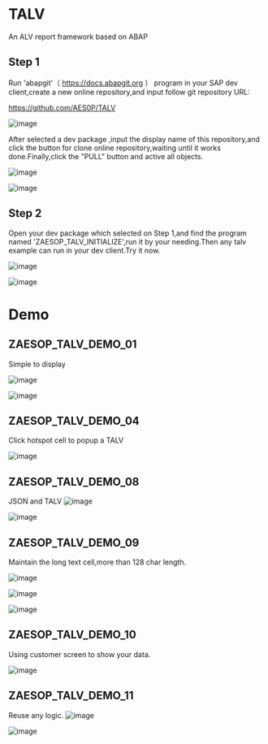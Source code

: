 # TALV
An ALV report framework based on ABAP 

## Step 1
Run 'abapgit'（ https://docs.abapgit.org ） program in your SAP dev client,create a new online repository,and input follow git repository URL:

https://github.com/AES0P/TALV

![image](https://user-images.githubusercontent.com/17779655/126595504-64bb8772-f076-477f-9f9d-e13603b0e08f.png)

After selected a dev package ,input the display name of this repository,and click the button for clone online repository,waiting until it works done.Finally,click the "PULL" button and active all objects.

![image](https://user-images.githubusercontent.com/17779655/126595610-03fd44df-391c-41d1-b553-527be3153e90.png)

![image](https://user-images.githubusercontent.com/17779655/126595791-b0d5177d-9202-4d63-b747-29946c9b2cd7.png)


## Step 2
Open your dev package which selected on Step 1,and find the program named 'ZAESOP_TALV_INITIALIZE',run it by your needing.Then any talv example can run in your dev client.Try it now.

![image](https://user-images.githubusercontent.com/17779655/126595901-ad253139-3c79-488b-9202-a40adbaec1f7.png)

![image](https://user-images.githubusercontent.com/17779655/126595875-8190493a-517f-4ffa-924c-ee8ac945be99.png)

# Demo
## ZAESOP_TALV_DEMO_01
Simple to display

![image](https://user-images.githubusercontent.com/17779655/126596308-0466189f-ceb2-47ea-8bda-a39e7ac7f887.png)

![image](https://user-images.githubusercontent.com/17779655/126596395-c6371108-e9e4-4fe7-abc2-cda210353f37.png)


## ZAESOP_TALV_DEMO_04
Click hotspot cell to popup a TALV

![image](https://user-images.githubusercontent.com/17779655/126596508-d2eee2a2-df60-4bef-8a1e-7763a0202c62.png)


## ZAESOP_TALV_DEMO_08
JSON and TALV
![image](https://user-images.githubusercontent.com/17779655/126596704-adb78dd1-fff9-497a-9586-edc8e1cad7c8.png)

![image](https://user-images.githubusercontent.com/17779655/126596761-dc3b651e-b1f9-4c43-870e-04480a9d0d9f.png)

## ZAESOP_TALV_DEMO_09
Maintain the long text cell,more than 128 char length.

![image](https://user-images.githubusercontent.com/17779655/126597268-5642b004-70ec-4a71-8921-72c524de31b5.png)

![image](https://user-images.githubusercontent.com/17779655/126597304-273bc918-d39a-4179-b556-3711d472976d.png)

![image](https://user-images.githubusercontent.com/17779655/126597314-d7cbedf6-dc1f-47b7-a6a4-d37200c7065e.png)

## ZAESOP_TALV_DEMO_10
Using customer screen to show your data.

![image](https://user-images.githubusercontent.com/17779655/126597430-89a56d52-a60a-4e84-87db-c00363646bd9.png)

## ZAESOP_TALV_DEMO_11
Reuse any logic.
![image](https://user-images.githubusercontent.com/17779655/126597556-c60f12bc-2d80-43ae-bb24-fb2e512703ee.png)

![image](https://user-images.githubusercontent.com/17779655/126597633-6fa6b42c-74be-4536-b96a-91f225b9cff9.png)


